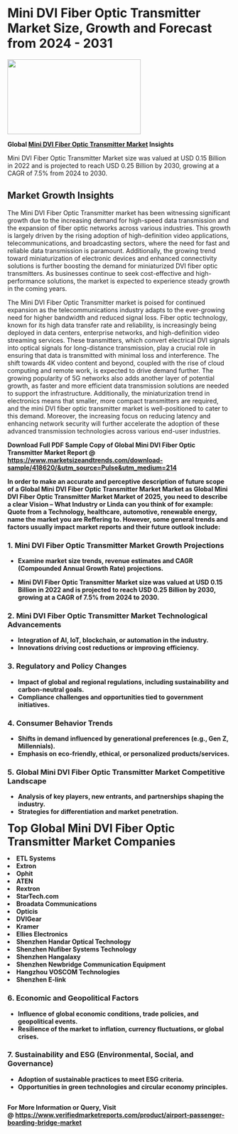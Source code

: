 <H1>Mini DVI Fiber Optic Transmitter Market Size, Growth and Forecast from 2024 - 2031</H1><img class="aligncenter size-medium wp-image-584254" src="https://thirdeyenews.in/wp-content/uploads/2024/09/Global-Market-Research-300x168.jpeg" alt="" width="300" height="168" /><p><strong>Global&nbsp;<a href="https://www.marketsizeandtrends.com/download-sample/418620/&amp;utm_source=Pulse&amp;utm_medium=214">Mini DVI Fiber Optic Transmitter Market</a> Insights</strong></p><p>Mini DVI Fiber Optic Transmitter Market size was valued at USD 0.15 Billion in 2022 and is projected to reach USD 0.25 Billion by 2030, growing at a CAGR of 7.5% from 2024 to 2030.</p><p><h2>Market Growth Insights</h2> <p>The Mini DVI Fiber Optic Transmitter market has been witnessing significant growth due to the increasing demand for high-speed data transmission and the expansion of fiber optic networks across various industries. This growth is largely driven by the rising adoption of high-definition video applications, telecommunications, and broadcasting sectors, where the need for fast and reliable data transmission is paramount. Additionally, the growing trend toward miniaturization of electronic devices and enhanced connectivity solutions is further boosting the demand for miniaturized DVI fiber optic transmitters. As businesses continue to seek cost-effective and high-performance solutions, the market is expected to experience steady growth in the coming years.</p> <p><strong></strong></p> <p>The Mini DVI Fiber Optic Transmitter market is poised for continued expansion as the telecommunications industry adapts to the ever-growing need for higher bandwidth and reduced signal loss. Fiber optic technology, known for its high data transfer rate and reliability, is increasingly being deployed in data centers, enterprise networks, and high-definition video streaming services. These transmitters, which convert electrical DVI signals into optical signals for long-distance transmission, play a crucial role in ensuring that data is transmitted with minimal loss and interference. The shift towards 4K video content and beyond, coupled with the rise of cloud computing and remote work, is expected to drive demand further. The growing popularity of 5G networks also adds another layer of potential growth, as faster and more efficient data transmission solutions are needed to support the infrastructure. Additionally, the miniaturization trend in electronics means that smaller, more compact transmitters are required, and the mini DVI fiber optic transmitter market is well-positioned to cater to this demand. Moreover, the increasing focus on reducing latency and enhancing network security will further accelerate the adoption of these advanced transmission technologies across various end-user industries. <p><strong></p><p><span class=""><strong>Download Full PDF Sample Copy of Global Mini DVI Fiber Optic Transmitter Market Report</strong> @ <a href="https://www.marketsizeandtrends.com/download-sample/418620/&amp;utm_source=Pulse&amp;utm_medium=214" target="_blank">https://www.marketsizeandtrends.com/download-sample/418620/&amp;utm_source=Pulse&amp;utm_medium=214</a></span></p><p>In order to make an accurate and perceptive description of future scope of a Global&nbsp;Mini DVI Fiber Optic Transmitter Market Market as Global&nbsp;Mini DVI Fiber Optic Transmitter Market Market of 2025, you need to describe a clear Vision &ndash; What Industry or Linda can you think of for example: Quote from a Technology, healthcare, automotive, renewable energy, name the market you are Reffering to. However, some general trends and factors usually impact market reports and their future outlook include:</p><h3>1.&nbsp;<strong>Mini DVI Fiber Optic Transmitter Market Growth Projections</strong></h3><ul><li>Examine market size trends, revenue estimates and CAGR (Compounded Annual Growth Rate) projections.</li><li><p>Mini DVI Fiber Optic Transmitter Market size was valued at USD 0.15 Billion in 2022 and is projected to reach USD 0.25 Billion by 2030, growing at a CAGR of 7.5% from 2024 to 2030.</p></li></ul><h3>2.&nbsp;<strong>Mini DVI Fiber Optic Transmitter Market Technological Advancements</strong></h3><ul><li>Integration of AI, IoT, blockchain, or automation in the industry.</li><li>Innovations driving cost reductions or improving efficiency.</li></ul><h3>3.&nbsp;<strong>Regulatory and Policy Changes</strong></h3><ul><li>Impact of global and regional regulations, including sustainability and carbon-neutral goals.</li><li>Compliance challenges and opportunities tied to government initiatives.</li></ul><h3>4.&nbsp;<strong>Consumer Behavior Trends</strong></h3><ul><li>Shifts in demand influenced by generational preferences (e.g., Gen Z, Millennials).</li><li>Emphasis on eco-friendly, ethical, or personalized products/services.</li></ul><h3>5.&nbsp;<strong>Global Mini DVI Fiber Optic Transmitter Market Competitive Landscape</strong></h3><ul><li>Analysis of key players, new entrants, and partnerships shaping the industry.</li><li>Strategies for differentiation and market penetration.</li></ul><p data-pm-slice="1 1 []"><span style="color: inherit; font-family: inherit; font-size: 25px;">Top Global Mini DVI Fiber Optic Transmitter Market Companies</span></p><div class="" data-test-id=""><p><li>ETL Systems</li><li> Extron</li><li> Ophit</li><li> ATEN</li><li> Rextron</li><li> StarTech.com</li><li> Broadata Communications</li><li> Opticis</li><li> DVIGear</li><li> Kramer</li><li> Ellies Electronics</li><li> Shenzhen Handar Optical Technology</li><li> Shenzhen Nufiber Systems Technology</li><li> Shenzhen Hangalaxy</li><li> Shenzhen Newbridge Communication Equipment</li><li> Hangzhou VOSCOM Technologies</li><li> Shenzhen E-link</li></p></div><h3>6.&nbsp;<strong>Economic and Geopolitical Factors</strong></h3><ul><li>Influence of global economic conditions, trade policies, and geopolitical events.</li><li>Resilience of the market to inflation, currency fluctuations, or global crises.</li></ul><h3>7.&nbsp;<strong>Sustainability and ESG (Environmental, Social, and Governance)</strong></h3><ul><li>Adoption of sustainable practices to meet ESG criteria.</li><li>Opportunities in green technologies and circular economy principles.</li></ul><h2><strong style="font-size: 14px;">For More Information or Query, Visit @&nbsp;</strong><a style="background-color: #ffffff; font-size: 14px;" href="https://www.marketsizeandtrends.com/report/mini-dvi-fiber-optic-transmitter-market/" target="_blank">https://www.verifiedmarketreports.com/product/airport-passenger-boarding-bridge-market</a></h2>
